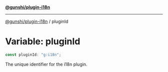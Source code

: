 [**@gunshi/plugin-i18n**](../index.md)

***

[@gunshi/plugin-i18n](../index.md) / pluginId

# Variable: pluginId

```ts
const pluginId: "g:i18n";
```

The unique identifier for the i18n plugin.
